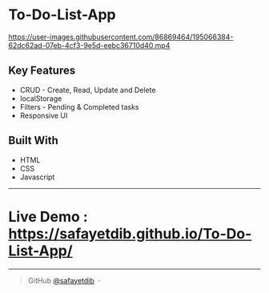 # To-Do-List-App

https://user-images.githubusercontent.com/86869464/195066384-62dc62ad-07eb-4cf3-9e5d-eebc36710d40.mp4

## Key Features

* CRUD - Create, Read, Update and Delete
* localStorage
* Filters - Pending & Completed tasks
* Responsive UI

## Built With

* HTML
* CSS
* Javascript

---

# Live Demo : https://safayetdib.github.io/To-Do-List-App/

---

> GitHub [@safayetdib](https://github.com/safayetdib) &nbsp;&middot;&nbsp;


